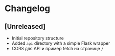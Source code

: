 # Changelog

## [Unreleased]
- Initial repository structure
- Added `api` directory with a simple Flask wrapper
- CORS для API и пример fetch на странице `/`
